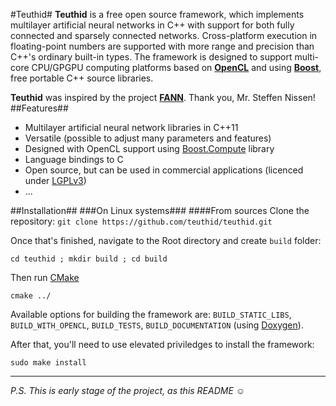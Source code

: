 #Teuthid#
**Teuthid** is a free open source framework, which implements multilayer artificial neural networks in C++ with support for both fully connected and sparsely connected networks. Cross-platform execution in floating-point numbers are supported with more range and precision than C++'s ordinary built-in types. The framework is designed to support multi-core CPU/GPGPU computing platforms based on **[OpenCL](https://www.khronos.org/opencl/)** and using **[Boost](http://www.boost.org/)**, free portable C++ source libraries.

**Teuthid** was inspired by the project **[FANN](http://leenissen.dk/fann/wp/)**. Thank you, Mr. Steffen Nissen!
##Features##
* Multilayer artificial neural network libraries in C++11
* Versatile (possible to adjust many parameters and features)
* Designed with OpenCL support using [Boost.Compute](http://www.boost.org/doc/libs/release/libs/compute/) library
* Language bindings to C
* Open source, but can be used in commercial applications (licenced under [LGPLv3](https://www.gnu.org/licenses/lgpl-3.0.en.html))
* ...

##Installation##
###On Linux systems###
####From sources
Clone the repository: `git clone https://github.com/teuthid/teuthid.git`

Once that's finished, navigate to the Root directory and create `build` folder:

`cd teuthid ; mkdir build ; cd build`

Then run [CMake](https://cmake.org/)

`cmake ../`

Available options for building the framework are: `BUILD_STATIC_LIBS`, `BUILD_WITH_OPENCL`, `BUILD_TESTS`, `BUILD_DOCUMENTATION` (using [Doxygen](http://www.stack.nl/~dimitri/doxygen/)).

After that, you'll need to use elevated priviledges to install the framework:

`sudo make install`

---
*P.S. This is early stage of the project, as this README* :relaxed:
